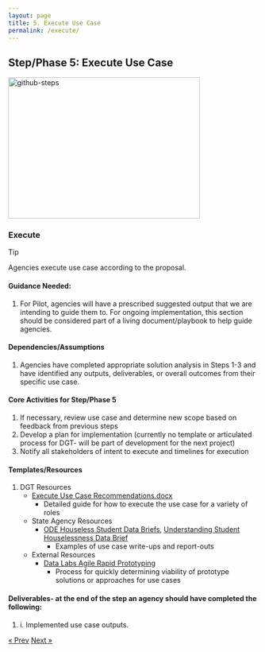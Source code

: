 ```yaml
---
layout: page
title: 5. Execute Use Case
permalink: /execute/
---
```

## Step/Phase 5: Execute Use Case
<img width="386" height="284" alt="github-steps" src="https://github.com/user-attachments/assets/c5a65f40-62e4-456b-897f-510ca7b36936" />

### Execute
> [!TIP]
> Agencies execute use case according to the proposal.
> 
#### Guidance Needed:  

1. For Pilot, agencies will have a prescribed suggested output that we are intending to guide them to. For ongoing implementation, this section should be considered part of a living document/playbook to help guide agencies.

#### Dependencies/Assumptions
1. Agencies have completed appropriate solution analysis in Steps 1-3 and have identified any outputs, deliverables, or overall outcomes from their specific use case.

#### Core Activities for Step/Phase 5
1. If necessary, review use case and determine new scope based on feedback from previous steps
2. Develop a plan for implementation (currently no template or articulated process for DGT- will be part of development for the next project)
3. Notify all stakeholders of intent to execute and timelines for execution

#### Templates/Resources
1. DGT Resources
     - [Execute Use Case Recommendations.docx](https://github.com/user-attachments/files/22051722/Execute.Use.Case.Recommendations.docx)
       - Detailed guide for how to execute the use case for a variety of roles
     - State Agency Resources
       - <a href="https://www.oregon.gov/ode/StudentSuccess/Documents/SNHIResearchBrief1.pdf">ODE Houseless Student Data Briefs</a>, <a href= "https://www.oregon.gov/ode/StudentSuccess/Documents/SNHIResearchBrief2.pdf">Understanding Student Houselessness Data Brief</a>
         - Examples of use case write-ups and report-outs
     - External Resources
          - <a href="https://beeckcenter.georgetown.edu/foundation-of-a-successful-data-project-agile-rapid-prototyping/">Data Labs Agile Rapid Prototyping</a>
             - Process for quickly determining viability of prototype solutions or approaches for use cases
#### Deliverables- at the end of the step an agency should have completed the following:
1. i.	Implemented use case outputs.
   
<!-- Pagination -->
<div class="pagination">
  <a class="pagination-item older" href="{{ site.baseurl }}/define">&laquo; Prev</a>
  <a class="pagination-item newer" href="{{ site.baseurl }}/implement">Next &raquo;</a>
</div>

